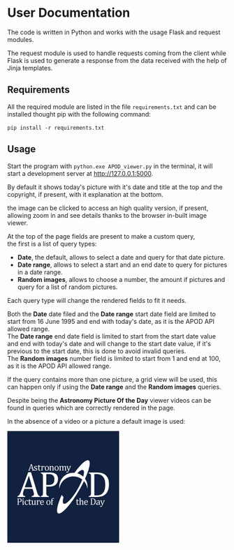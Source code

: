 # User Documentation

The code is written in Python and works with the usage
Flask and request modules.

The request module is used to handle requests coming from the client
while Flask is used to generate a response from the data received
with the help of Jinja templates. 

## Requirements
All the required module are listed in the file `requirements.txt`
and can be installed thought pip with the following command:
``` shell
pip install -r requirements.txt
```

## Usage
Start the program with `python.exe APOD_viewer.py` in the terminal,
it will start a development server at http://127.0.0.1:5000.

By default it shows today's picture with it's date and title at the top
and the copyright, if present, with it explanation at the bottom.

the image can be clicked to access an high quality version, if present,
allowing zoom in and see details thanks to the browser in-built
image viewer.

At the top of the page fields are present to make a custom query,<br>
the first is a list of query types:
- **Date**, the default, allows to select a date and query for that
date picture.
- **Date range**, allows to select a start and an end date to query for
pictures in a date range.
- **Random images**, allows to choose a number, the amount if pictures
and query for a list of random pictures.

Each query type will change the rendered fields to fit it needs.

Both the **Date** date filed and the **Date range** start date field
are limited to start from 16 June 1995 and end with today's date, as
it is the APOD API allowed range.<br>
The **Date range** end date field is limited to start from the start date
value and end with today's date and will change to the start date value,
if it's previous to the start date, this is done to avoid invalid
queries.<br>
The **Random images** number field is limited to start from 1 and end
at 100, as it is the APOD API allowed range. 

If the query contains more than one picture, a grid view will be used,
this can happen only if using the **Date range** and the
**Random images** queries.

Despite being the **Astronomy Picture Of the Day** viewer videos can be
found in queries which are correctly rendered in the page.

In the absence of a video or a picture a default image is used:

<img src="static/default.png" alt="default.png" width="256">